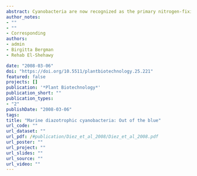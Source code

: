 ```yaml
---
abstract: Cyanobacteria are now recognized as the primary nitrogen-fixing (diazotrophic) microorganisms in the oceans as contributing significantly to the biogeochemistry of the global nitrogen cycle. The evolution of a remarkable range of morphologies and metabolic capacities has led to a behavioural versatility that helps them to proliferate and combat nutrient limitations in oceanic ecosystems. Advancement in community gene, genome and metagenome analyses of marine microbial communities will further advance functional interpretations and biotechnological uses. In this review we highlight the diversity, adaptation and function of cyanobacteria in the ocean.
author_notes:
- ""
- ""
- Corresponding
authors:
- admin
- Birgitta Bergman
- Rehab El-Shehawy

date: "2008-03-06"
doi: "https://doi.org/10.5511/plantbiotechnology.25.221"
featured: false
projects: []
publication: '*Plant Biotechnology*'
publication_short: ""
publication_types:
- "2"
publishDate: "2008-03-06"
tags:
title: "Marine diazotrophic cyanobacteria: Out of the blue"
url_code: ""
url_dataset: ""
url_pdf: /#publication/Diez_et_al_2008/Diez_et_al_2008.pdf
url_poster: ""
url_project: ""
url_slides: ""
url_source: ""
url_video: ""
---
```


